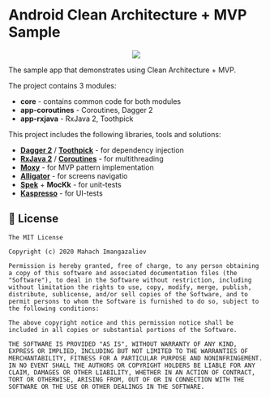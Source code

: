 # Android Clean Architecture + MVP Sample
<p align="center">
<img src="https://raw.githubusercontent.com/ImangazalievM/UTair-MVP-Sample/master/assets/splash.png" />
</p>

The sample app that demonstrates using Clean Architecture + MVP.

The project contains 3 modules:
- **core** - contains common code for both modules
- **app-coroutines** - Coroutines, Dagger 2
- **app-rxjava** - RxJava 2, Toothpick

This project includes the following libraries, tools and solutions:

- **[Dagger 2](https://github.com/google/dagger)** / **[Toothpick](https://github.com/stephanenicolas/toothpick)** - for dependency injection
- **[RxJava 2](https://github.com/ReactiveX/RxJava)** / **[Coroutines](https://kotlinlang.org/docs/reference/coroutines-overview.html)** - for multithreading
- **[Moxy](https://github.com/Arello-Mobile/Moxy)** - for MVP pattern implementation
- **[Alligator](https://github.com/aartikov/Alligator)** - for screens navigatio
- **[Spek](https://github.com/spekframework/spek)** + **MocKk** - for unit-tests
- **[Kaspresso](https://github.com/KasperskyLab/Kaspresso)** - for UI-tests

## 🤝 License
```
The MIT License

Copyright (c) 2020 Mahach Imangazaliev

Permission is hereby granted, free of charge, to any person obtaining a copy of this software and associated documentation files (the "Software"), to deal in the Software without restriction, including without limitation the rights to use, copy, modify, merge, publish, distribute, sublicense, and/or sell copies of the Software, and to permit persons to whom the Software is furnished to do so, subject to the following conditions:

The above copyright notice and this permission notice shall be included in all copies or substantial portions of the Software.

THE SOFTWARE IS PROVIDED "AS IS", WITHOUT WARRANTY OF ANY KIND, EXPRESS OR IMPLIED, INCLUDING BUT NOT LIMITED TO THE WARRANTIES OF MERCHANTABILITY, FITNESS FOR A PARTICULAR PURPOSE AND NONINFRINGEMENT. IN NO EVENT SHALL THE AUTHORS OR COPYRIGHT HOLDERS BE LIABLE FOR ANY CLAIM, DAMAGES OR OTHER LIABILITY, WHETHER IN AN ACTION OF CONTRACT, TORT OR OTHERWISE, ARISING FROM, OUT OF OR IN CONNECTION WITH THE SOFTWARE OR THE USE OR OTHER DEALINGS IN THE SOFTWARE.
```